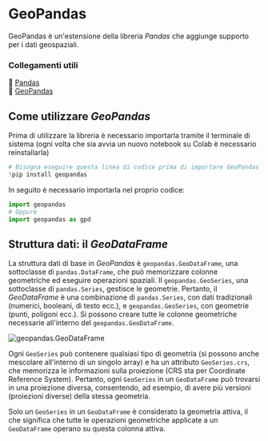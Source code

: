 # GeoPandas
GeoPandas è un'estensione della libreria *Pandas* che aggiunge supporto per i dati geospaziali.

### Collegamenti utili
🔗 [Pandas](https://pandas.pydata.org/docs/user_guide/dsintro.html)<br>
🔗 [GeoPandas](https://geopandas.org/en/stable/docs/user_guide.html)

## Come utilizzare *GeoPandas*
Prima di utilizzare la libreria è necessario importarla tramite il terminale di sistema (ogni volta che sia avvia un nuovo notebook su Colab è necessario reinstallarla)
```py
# Bisogna eseguire questa linea di codice prima di importare GeoPandas all'interno del NoteBook
!pip install geopandas
```
In seguito è necessario importarla nel proprio codice:
```py
import geopandas
# Oppure
import geopandas as gpd
```

## Struttura dati: il *GeoDataFrame*
La struttura dati di base in *GeoPandas* è `geopandas.GeoDataFrame`, una sottoclasse di `pandas.DataFrame`, che può memorizzare colonne geometriche ed eseguire operazioni spaziali. Il `geopandas.GeoSeries`, una sottoclasse di `pandas.Series`, gestisce le geometrie. Pertanto, il *GeoDataFrame* è una combinazione di `pandas.Series`, con dati tradizionali (numerici, booleani, di testo ecc.), e `geopandas.GeoSeries`, con geometrie (punti, poligoni ecc.). Si possono creare tutte le colonne geometriche necessarie all'interno del `geopandas.GeoDataFrame`.

![`geopandas.GeoDataFrame`](https://geopandas.org/en/stable/_images/dataframe.svg)

Ogni `GeoSeries` può contenere qualsiasi tipo di geometria (si possono anche mescolare all'interno di un singolo array) e ha un attributo `GeoSeries.crs`, che memorizza le informazioni sulla proiezione (CRS sta per Coordinate Reference System). Pertanto, ogni `GeoSeries` in un `GeoDataFrame` può trovarsi in una proiezione diversa, consentendo, ad esempio, di avere più versioni (proiezioni diverse) della stessa geometria.

Solo un `GeoSeries` in un `GeoDataFrame` è considerato la geometria attiva, il che significa che tutte le operazioni geometriche applicate a un `GeoDataFrame` operano su questa colonna attiva.
